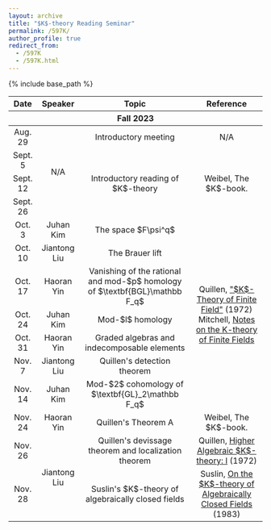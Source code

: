 ```yaml
---
layout: archive
title: "$K$-theory Reading Seminar"
permalink: /597K/
author_profile: true
redirect_from:
  - /597K
  - /597K.html
---
```

{% include base_path %}


<table>
    <thead>
        <tr>
            <th style="text-align:center">Date</th>
            <th style="text-align:center">Speaker</th>
            <th style="text-align:center">Topic</th>
            <th style="text-align:center">Reference</th>
        </tr>
    </thead>
    <thead>
        <tr>
            <th colspan=4 style="text-align:center">Fall 2023</th>
        </tr>
    </thead>
    <tbody style="text-align:center">
        <tr>
            <td>Aug. 29</td>
            <td rowspan = 4>N/A</td>
            <td>Introductory meeting</td>
            <td>N/A</td>
        </tr>
        <tr>
            <td>Sept. 5</td>
            <td rowspan = 3>Introductory reading of $K$-theory</td>
            <td rowspan = 3>Weibel, The $K$-book.</td>
        </tr>
        <tr>
            <td>Sept. 12</td>
        </tr>
        <tr>
            <td>Sept. 26</td>
        </tr>
        <tr>
            <td>Oct. 3</td>
            <td>Juhan Kim</td>
            <td>The space $F\psi^q$</td>
            <td rowspan = 7>Quillen, <a href = "https://www.jstor.org/stable/1970825">"$K$-Theory of Finite Field"</a> (1972)<br />Mitchell, <a href = "https://people.math.rochester.edu/faculty/doug/otherpapers/Mitchell-finitefieldsKtheory.pdf">Notes on the K-theory of Finite Fields </a></td>
        </tr>
        <tr>
            <td>Oct. 10</td>
            <td>Jiantong Liu</td>
            <td>The Brauer lift</td>
        </tr>
        <tr>
            <td>Oct. 17</td>
            <td>Haoran Yin</td>
            <td>Vanishing of the rational and mod-$p$ homology of $\textbf{BGL}\mathbb F_q$</td>
        </tr>
        <tr>
            <td>Oct. 24</td>
            <td>Juhan Kim</td>
            <td>Mod-$l$ homology</td>
        </tr>
        <tr>
            <td>Oct. 31</td>
            <td>Haoran Yin</td>
            <td>Graded algebras and indecomposable elements</td>
        </tr>
        <tr>
            <td>Nov. 7</td>
            <td>Jiantong Liu</td>
            <td>Quillen's detection theorem</td>
        </tr>
        <tr>
            <td>Nov. 14</td>
            <td>Juhan Kim</td>
            <td>Mod-$2$ cohomology of $\textbf{GL}_2\mathbb F_q$</td>
        </tr>
        <tr>
            <td>Nov. 24</td>
            <td>Haoran Yin</td>
            <td>Quillen's Theorem A</td>
            <td>Weibel, The $K$-book.</td>
        </tr>
        <tr>
            <td>Nov. 26</td>
            <td rowspan = 2>Jiantong Liu</td>
            <td>Quillen's devissage theorem and localization theorem</td>
            <td>Quillen, <a href = "https://link.springer.com/chapter/10.1007/BFb0067053">Higher Algebraic $K$-theory: I</a> (1972)</td>
        </tr>
        <tr>
            <td>Nov. 28</td>
            <td>Suslin's $K$-theory of algebraically closed fields</td>
            <td>Suslin, <a href = "https://link.springer.com/article/10.1007/BF01394024">On the $K$-theory of Algebraically Closed Fields</a> (1983)</td>
        </tr>
    </tbody>
</table>
